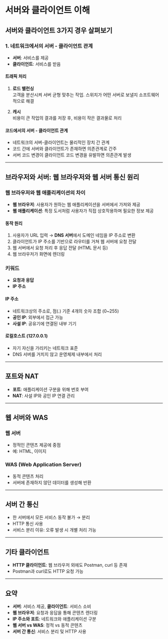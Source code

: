 # 서버와 클라이언트 이해

## 서버와 클라이언트 3가지 경우 살펴보기

### 1. 네트워크에서의 서버 - 클라이언트 관계
- **서버**: 서비스를 제공  
- **클라이언트**: 서비스를 받음  

#### 트래픽 처리
1. **로드 밸런싱**  
   고객을 분산시켜 서버 균형 맞추는 작업. 스위치가 어떤 서버로 보낼지 소프트웨어적으로 해결  

2. **캐시**  
   비용이 큰 작업의 결과를 저장 후, 비용이 작은 결과물로 처리  

#### 코드에서의 서버 - 클라이언트 관계
- 네트워크의 서버-클라이언트는 물리적인 장치 간 관계  
- 코드 간에 서버와 클라이언트가 존재하면 의존관계로 간주  
- 서버 코드 변경이 클라이언트 코드 변경을 유발하면 의존관계 발생  

---

## 브라우저와 서버: 웹 브라우저와 웹 서버 통신 원리

### 웹 브라우저와 웹 애플리케이션의 차이
- **웹 브라우저**: 사용자가 원하는 웹 애플리케이션을 서버에서 가져와 제공  
- **웹 애플리케이션**: 특정 도서처럼 사용자가 직접 상호작용하며 필요한 정보 제공  

#### 동작 원리
1. 사용자가 URL 입력 → **DNS 서버**에서 도메인 네임을 IP 주소로 변환  
2. 클라이언트가 IP 주소를 기반으로 라우터를 거쳐 웹 서버에 요청 전달  
3. 웹 서버에서 요청 처리 후 응답 전달 (HTML 문서 등)  
4. 웹 브라우저가 화면에 렌더링  

### 키워드
- **요청과 응답**  
- **IP 주소**  

#### IP 주소
- 네트워크상의 주소로, 점(.) 기준 4개의 숫자 조합 (0~255)  
- **공인 IP**: 외부에서 접근 가능  
- **사설 IP**: 공유기에 연결된 내부 기기  

#### 로컬호스트 (127.0.0.1)
- 자기 자신을 가리키는 네트워크 표준  
- DNS 서버를 거치지 않고 운영체제 내부에서 처리  

---

## 포트와 NAT
- **포트**: 애플리케이션 구분을 위해 번호 부여  
- **NAT**: 사설 IP와 공인 IP 연결 관리  

---

## 웹 서버와 WAS
### 웹 서버
- 정적인 콘텐츠 제공에 중점  
- 예: HTML, 이미지  

### WAS (Web Application Server)
- 동적 콘텐츠 처리  
- 서버에 존재하지 않던 데이터를 생성해 반환  

---

## 서버 간 통신
- 한 서버에서 모든 서비스 동작 불가 → 분리  
- HTTP 통신 사용  
- 서비스 분리 이유: 오류 발생 시 개별 처리 가능  

---

## 기타 클라이언트
- **HTTP 클라이언트**: 웹 브라우저 외에도 Postman, curl 등 존재  
- Postman과 curl로도 HTTP 요청 가능  

---

## 요약
- **서버**: 서비스 제공, **클라이언트**: 서비스 소비  
- **웹 브라우저**: 요청과 응답을 통해 콘텐츠 렌더링  
- **IP 주소와 포트**: 네트워크와 애플리케이션 구분  
- **웹 서버 vs WAS**: 정적 vs 동적 콘텐츠  
- **서버 간 통신**: 서비스 분리 및 HTTP 사용  



